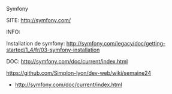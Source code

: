 

Symfony

SITE: http://symfony.com/



INFO:

Installation de symfony:  http://symfony.com/legacy/doc/getting-started/1_4/fr/03-symfony-installation


DOC: http://symfony.com/doc/current/index.html

https://github.com/Simplon-lyon/dev-web/wiki/semaine24



+  http://symfony.com/doc/current/index.html
